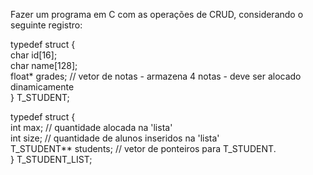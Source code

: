   
Fazer um programa em C com as operações de CRUD, considerando o seguinte registro:

typedef struct {  
    char id\[16\];  
    char name\[128\];  
    float\* grades; // vetor de notas \- armazena 4 notas \- deve ser alocado dinamicamente  
} T\_STUDENT;

typedef struct {  
    int max; // quantidade alocada na 'lista'  
    int size; // quantidade de alunos inseridos na 'lista'  
    T\_STUDENT\*\* students; // vetor de ponteiros para T\_STUDENT.  
} T\_STUDENT\_LIST;

